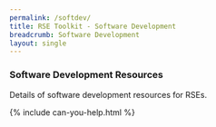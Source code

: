 ```yaml
---
permalink: /softdev/
title: RSE Toolkit - Software Development
breadcrumb: Software Development
layout: single
---
```


### Software Development Resources

Details of software development resources for RSEs.

{% include can-you-help.html %}